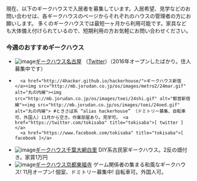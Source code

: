 
現在、以下のギークハウスで入居者を募集しています。入居希望、見学などのお問い合わせは、各ギークハウスのページからそれぞれのハウスの管理者の方にお願いします。 多くのギークハウスでは最短一ヶ月から利用可能です。家具なども大体備え付けられているので、短期利用の方お気軽にお問い合わせください。

### 今週のおすすめギークハウス

- <img src="http://sozai.akuseru-design.com/img_new/new018/new018_01.png" alt="image"><a href="https://www.facebook.com/geek.nagoya/">ギークハウス名古屋</a> （<a href="https://twitter.com/setoshi66/status/768373615536447488">Twitter</a>）（2016年オープンしたばかり。住人募集中です）</li>
- 		<a href="http://4hacker.github.io/hackerhouse/">ギークハウス新宿</a><img src="http://mb.jorudan.co.jp/os/images/metro2/24mar.gif" alt="丸の内線"><img src="http://mb.jorudan.co.jp/os/images/toei/24shi.gif" alt="都営新宿線"><img src="http://mb.jorudan.co.jp/os/images/toei/24oed.gif" alt="丸の内線"> #ときさば系 “alias hackerhouse” （ドミトリー募集、自転車可、外国人）11月から空き。作業部屋あり。見学可。 <a href="https://twitter.com/tokisaba" title="tokisaba">[ twitter ]</a>
		<a href="https://www.facebook.com/tokisaba" title="tokisaba">[ facebook ]</a>
- <img src="http://sozai.akuseru-design.com/img_new/new018/new018_01.png" alt="image"><a href="https://paper.dropbox.com/doc/m3Sz7HwYJGCiURWz9G51Y">ギークハウス千葉大網白里</a> DIY系古民家ギークハウス。2反の畑付き。家賃1万円
- <img src="http://sozai.akuseru-design.com/img_new/new018/new018_01.png" alt="image"><a href="http://geektfkj.blogspot.jp/">ギークハウス京都東福寺</a> ゲーム関係者の集まる和風なギークハウス! 11月オープン! 個室、ドミトリー募集中! 自転車可。外国人可。


